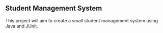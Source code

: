 ## Student Management System
This project will aim to create a small student management system using Java and JUnit.

